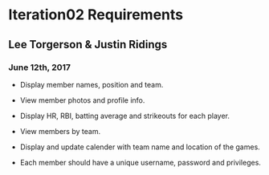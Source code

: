 # Iteration02 Requirements

## Lee Torgerson & Justin Ridings

### June 12th, 2017


- Display member names, position and team.


- View member photos and profile info.


- Display HR, RBI, batting average and strikeouts for each player.


- View members by team.


- Display and update calender with team name and location of the games.


- Each member should have a unique username, password and privileges.



















